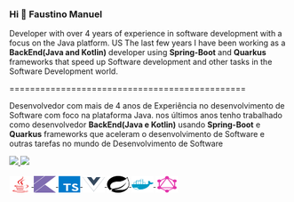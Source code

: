 ### Hi 👋 Faustino Manuel

Developer with over 4 years of experience in software development with a focus on the Java platform. US
The last few years I have been working as a **BackEnd(Java and Kotlin)** developer using **Spring-Boot** and **Quarkus** frameworks that speed up Software development and other tasks in the Software Development world.

==============================================

Desenvolvedor com mais de 4 anos de Experiência no desenvolvimento de Software com foco na plataforma Java. nos
últimos anos tenho trabalhado como desenvolvedor **BackEnd(Java e Kotlin)** usando **Spring-Boot** e **Quarkus** frameworks que aceleram o desenvolvimento de Software e outras tarefas no mundo de Desenvolvimento de Software

 <div>
  <a href="https://github.com/fmanuel98">
  <img height="180em" src="https://github-readme-stats.vercel.app/api?username=fmanuel98&show_icons=true&theme=dracula&include_all_commits=true&count_private=true"/>
  <img height="180em" src="https://github-readme-stats.vercel.app/api/top-langs/?username=fmanuel98&langs_count=7&theme=dracula"/>
</div>
<div style="display: inline_block"><br>
   <img align="center" alt="Rafa-Ts" height="30" width="40" src="https://raw.githubusercontent.com/devicons/devicon/master/icons/java/java-plain.svg">
  <img align="center" alt="Rafa-Js" height="30" width="40" src="https://raw.githubusercontent.com/devicons/devicon/master/icons/kotlin/kotlin-plain.svg">
  <img align="center" alt="Rafa-Ts" height="30" width="40" src="https://raw.githubusercontent.com/devicons/devicon/master/icons/typescript/typescript-plain.svg">
   <img align="center" alt="Rafa-Ts" height="30" width="40" src="https://raw.githubusercontent.com/devicons/devicon/master/icons/vuejs/vuejs-plain.svg">
  <img align="center" alt="Rafa-Ts" height="30" width="40" src="https://raw.githubusercontent.com/devicons/devicon/master/icons/spring/spring-plain.svg">
  <img align="center" alt="Rafa-Ts" height="30" width="40" src="https://raw.githubusercontent.com/devicons/devicon/master/icons/docker/docker-plain.svg">
  <img align="center" alt="Rafa-Ts" height="30" width="40" src="https://raw.githubusercontent.com/devicons/devicon/master/icons/graphql/graphql-plain.svg">
</div>
